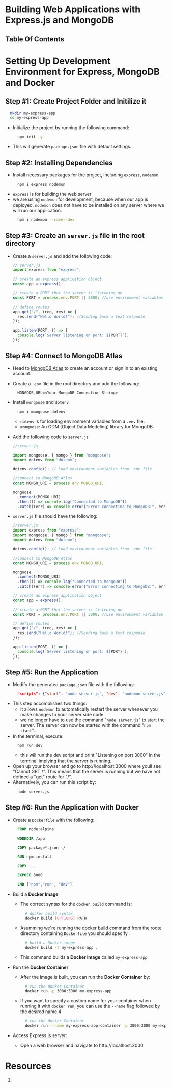 # Building Web Applications with Express.js and MongoDB

## Table Of Contents

# Setting Up Development Environment for Express, MongoDB and Docker

## Step #1: Create Project Folder and Initilize it

```sh
  mkdir my-express-app
  cd my-express-app
```

- Initialize the project by running the following command:
  ```sh
    npm init -y
  ```
- This will generate `package.json` file with default settings.

## Step #2: Installing Dependencies

- Install necessary packages for the project, including `express`, `nodemon`
  ```sh
    npm i express nodemon
  ```
- `express` is for building the web server
- we are using `nodemon` for development, because when our app is deployed, `nodemon` does not have to be installed on any server where we will run our application.
  ```sh
    npm i nodemon --save--dev
  ```

## Step #3: Create an `server.js` file in the root directory

- Create a `server.js` and add the following code:

  ```js
  // server.js
  import express from "express";

  // create an express application object
  const app = express();

  // create a PORT that the server is listening on
  const PORT = process.env.PORT || 3000; //use environment variables and if not, 3000

  // define routes
  app.get("/", (req, res) => {
    res.send("Hello World!"); //Sending back a text response
  });

  app.listen(PORT, () => {
    console.log(`Server listening on port: ${PORT}`);
  });
  ```

## Step #4: Connect to MongoDB Atlas

- Head to [MongoDB Atlas](https://account.mongodb.com/account/login) to create an account or sign in to an existing account.
- Create a `.env` file in the root directory and add the following:
  ```env
    MONGODB_URL=<Your MongoDB Connection String>
  ```
- Install `mongoose` and `dotenv`
  ```sh
    npm i mongoose dotenv
  ```
  - `dotenv` is for loading environment variables from a `.env` file.
  - `mongoose`: An ODM (Object Data Modeling) library for MongoDB.
- Add the following code to `server.js`

  ```js
  //server.js

  import mongoose, { mongo } from "mongoose";
  import dotenv from "dotenv";

  dotenv.config(); // Load environment variables from .env file

  //connect to MongoDB Atlas
  const MONGO_URI = process.env.MONGO_URI;

  mongoose
    .connect(MONGO_URI)
    .then(() => console.log("Connected to MongoDB"))
    .catch((err) => console.error("Error connecting to MongoDB:", err));
  ```

- `server.js` file should have the following:

  ```js
  //server.js
  import express from "express";
  import mongoose, { mongo } from "mongoose";
  import dotenv from "dotenv";

  dotenv.config(); // Load environment variables from .env file

  //connect to MongoDB Atlas
  const MONGO_URI = process.env.MONGO_URI;

  mongoose
    .connect(MONGO_URI)
    .then(() => console.log("Connected to MongoDB"))
    .catch((err) => console.error("Error connecting to MongoDB:", err));

  // create an express application object
  const app = express();

  // create a PORT that the server is listening on
  const PORT = process.env.PORT || 3000; //use environment variables and if not, 3000

  // define routes
  app.get("/", (req, res) => {
    res.send("Hello World!"); //Sending back a text response
  });

  app.listen(PORT, () => {
    console.log(`Server listening on port: ${PORT}`);
  });
  ```

## Step #5: Run the Application

- Modify the generated `package.json` file with the following:
  ```json
    "scripts": {"start": "node server.js", "dev": "nodemon server.js"}
  ```
- This step accomplishes two things:
  - it allows `nodemon` to automatically restart the server whenever you make changes to your server side code
  - we no longer have to use the command "`node server.js`" to start the server. The server can now be started with the command "`npm start`".
- In the terminal, execute:
  ```sh
    npm run dev
  ```
  - this will run the dev script and print "Listening on port 3000" in the terminal implying that the server is running.
- Open up your browser and go to http://localhost:3000 where youll see "Cannot GET /". This means that the server is running but we have not defined a "get" route for "/".
- Alternatively, you can run this script by:
  ```sh
    node server.js
  ```

## Step #6: Run the Application with Docker

- Create a `Dockerfile` with the following:

  ```Dockerfile
    FROM node:alpine

    WORKDIR /app

    COPY package*.json ./

    RUN npm install

    COPY . .

    EXPOSE 3000

    CMD ["npm","run", "dev"]
  ```

- Build a **Docker Image**

  - The correct syntax for the `docker build` command is:

    ```sh
      # docker build syntax
      docker build [OPTIONS] PATH
    ```

  - Asumming we're running the docker build command from the roote directory containing `Dockerfile` you should specify `.`

    ```sh
      # build a Docker image
      docker build -t my-express-app .
    ```

  - This command builds a **Docker Image** called `my-express-app`

- Run the **Docker Container**
  - After the image is built, you can run the **Docker Container** by:
    ```sh
      # run the docker Container
      docker run -p 3000:3000 my-express-app
    ```
  - If you want to specify a custom name for your container when running it with `docker run`, you can use the `--name` flag followed by the desired name.4
    ```sh
      # run the docker Container
      docker run --name my-express-app-container -p 3000:3000 my-express-app
    ```
- Access Express.js server:
  - Open a web browser and navigate to http://localhost:3000

# Resources

1. []()
